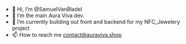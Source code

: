 - 👋 Hi, I’m @SamuelVanBladel
- 👀 I’m the main Aura Viva dev.
- 🌱 I’m currently building out front and backend for my NFC_Jewelery project
- 📫 How to reach me contact@auraviva.shop

<!---
SamuelVanBladel/SamuelVanBladel is a ✨ special ✨ repository because its `README.md` (this file) appears on your GitHub profile.
You can click the Preview link to take a look at your changes.
--->
